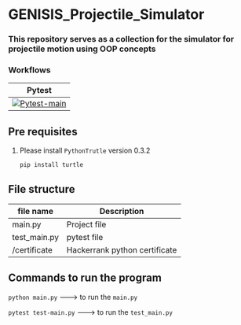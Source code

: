 # GENISIS_Projectile_Simulator

### This repository serves as a collection for the  simulator for projectile motion using OOP concepts

### Workflows 

|Pytest|
|------|
|[![Pytest-main](https://github.com/yasirfaizahmed/GENISIS_Projectile_Simulator/actions/workflows/pytest.yml/badge.svg)](https://github.com/yasirfaizahmed/GENISIS_Projectile_Simulator/actions/workflows/pytest.yml)|

## Pre requisites 
1. Please install `PythonTrutle` version 0.3.2

      `pip install turtle`

## File structure

| file name |  Description|
|-----------|-------------|
|main.py| Project file |
|test_main.py | pytest file|
|/certificate| Hackerrank python certificate|

## Commands to run the program

`python main.py`   ---> to run the `main.py`

`pytest test-main.py`    ---> to run the `test_main.py`

